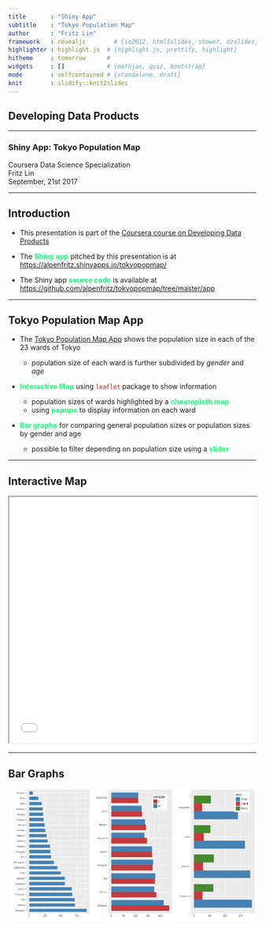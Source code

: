 ```yaml
---
title       : "Shiny App"
subtitle    : "Tokyo Population Map"
author      : "Fritz Lin"
framework   : revealjs        # {io2012, html5slides, shower, dzslides, ...}
highlighter : highlight.js  # {highlight.js, prettify, highlight}
hitheme     : tomorrow      # 
widgets     : []            # {mathjax, quiz, bootstrap}
mode        : selfcontained # {standalone, draft}
knit        : slidify::knit2slides
---
```


<style>
code {
  color: red;
}

strong {
  font-weight: 900;
  color: #42f48f;
}
</style>

## Developing Data Products
---------------------

### Shiny App: Tokyo Population Map

Coursera Data Science Specialization  
Fritz Lin  
September, 21st 2017

---  

## Introduction

* This presentation is part of the [Coursera course on Developing Data Products](https://www.coursera.org/learn/data-products) 

* The **Shiny app** pitched by this presentation is at
https://alpenfritz.shinyapps.io/tokyopopmap/

* The Shiny app **source code** is available at
https://github.com/alpenfritz/tokyopopmap/tree/master/app

--- 

## Tokyo Population Map App

* The [Tokyo Population Map App](https://alpenfritz.shinyapps.io/tokyopopmap/) shows the population size in each of the 23 wards of Tokyo
    - population size of each ward is further subdivided by *gender* and *age*

* **Interactive Map** using `leaflet` package to show information
    - population sizes of wards highlighted by a **choeroplath map**
    - using **popups** to display information on each ward 

* **Bar graphs** for comparing general population sizes or population sizes by gender and age
    - possible to filter depending on population size using a **slider**

--- 

## Interactive Map



<iframe src="./assets/img/leaflet.html" width=100% height=500px allowtransparency="true"> </iframe>

--- 

## Bar Graphs

<img src="assets/fig/bargraphs-1.png" title="plot of chunk bargraphs" alt="plot of chunk bargraphs" style="display: block; margin: auto;" />
